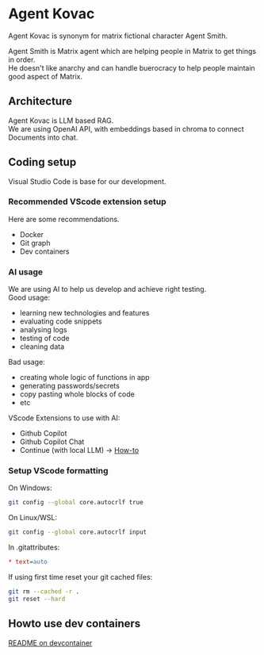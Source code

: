 # Agent Kovac 

Agent Kovac is synonym for matrix fictional character Agent Smith.  

Agent Smith is Matrix agent which are helping people in Matrix to get things in order.  
He doesn't like anarchy and can handle buerocracy to help people maintain good aspect of Matrix.  


## Architecture  

Agent Kovac is LLM based RAG.  
We are using OpenAI API, with embeddings based in chroma to connect Documents into chat. 


## Coding setup

Visual Studio Code is base for our development.


### Recommended VScode extension setup

Here are some recommendations.
- Docker
- Git graph
- Dev containers


### AI usage

We are using AI to help us develop and achieve right testing.  
Good usage:  
- learning new technologies and features
- evaluating code snippets
- analysing logs
- testing of code
- cleaning data

Bad usage:
- creating whole logic of functions in app
- generating passwords/secrets
- copy pasting whole blocks of code
- etc

VScode Extensions to use with AI:
- Github Copilot
- Github Copilot Chat
- Continue (with local LLM) -> [How-to](https://github.com/devopsacid/local-llm)

### Setup VScode formatting

On Windows:  
```sh
git config --global core.autocrlf true
```

On Linux/WSL:  
```sh
git config --global core.autocrlf input 
```

In .gitattributes:  
```ini
* text=auto
```

If using first time reset your git cached files:  
```sh
git rm --cached -r .
git reset --hard
``` 

## Howto use dev containers

[README on devcontainer](README-devcontainer.md)

